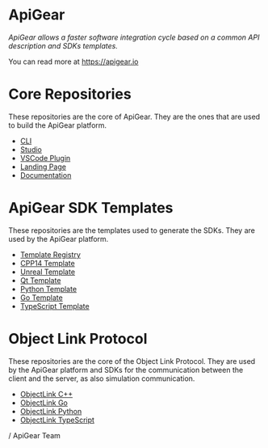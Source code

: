 # ApiGear

*ApiGear allows a faster software integration cycle based on a common API description and SDKs templates.*


You can read more at https://apigear.io

# Core Repositories

These repositories are the core of ApiGear. They are the ones that are used to build the ApiGear platform.

* [CLI](https://github.com/apigear-io/cli)
* [Studio](https://github.com/apigear-io/studio)
* [VSCode Plugin](https://github.com/apigear-io/apigear-vscode)
* [Landing Page](https://github.com/apigear-io/apigear.io)
* [Documentation](https://github.com/apigear-io/apigear-docs)

# ApiGear SDK Templates

These repositories are the templates used to generate the SDKs. They are used by the ApiGear platform.

* [Template Registry](https://github.com/apigear-io/template-registry)
* [CPP14 Template](https://github.com/apigear-io/template-cpp14)
* [Unreal Template](https://github.com/apigear-io/template-unreal)
* [Qt Template](https://github.com/apigear-io/template-qtcpp)
* [Python Template](https://github.com/apigear-io/template-py)
* [Go Template](https://github.com/apigear-io/template-go)
* [TypeScript Template](https://github.com/apigear-io/template-ts)

# Object Link Protocol

These repositories are the core of the Object Link Protocol. They are used by the ApiGear platform and SDKs for the communication between the client and the server, as also simulation communication.

* [ObjectLink C++](https://github.com/apigear-io/objectlink-core-cpp)
* [ObjectLink Go](https://github.com/apigear-io/objectlink-core-go)
* [ObjectLink Python](https://github.com/apigear-io/objectlink-core-python)
* [ObjectLink TypeScript](https://github.com/apigear-io/objectlink-core-typescript)


/ ApiGear Team

